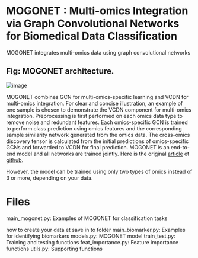 # MOGONET : Multi-omics Integration via Graph Convolutional Networks for Biomedical Data Classification

MOGONET integrates multi-omics data using graph convolutional networks
## Fig: MOGONET architecture.
![image](https://user-images.githubusercontent.com/93058160/214865396-c19cc08b-8396-4cec-b2f4-ce02b3f933bc.png)

MOGONET combines GCN for multi-omics-specific learning and VCDN for multi-omics integration. For clear and concise illustration, an example of one sample is chosen to demonstrate the VCDN component for multi-omics integration. Preprocessing is first performed on each omics data type to remove noise and redundant features. Each omics-specific GCN is trained to perform class prediction using omics features and the corresponding sample similarity network generated from the omics data. The cross-omics discovery tensor is calculated from the initial predictions of omics-specific GCNs and forwarded to VCDN for final prediction. MOGONET is an end-to-end model and all networks are trained jointly.
Here is the original [article](https://www.nature.com/articles/s41467-021-23774-w) et [github](https://github.com/txWang/MOGONET). 

However, the model can be trained using only two types of omics instead of 3 or more, depending on your data.

# Files 

main_mogonet.py: Examples of MOGONET for classification tasks

how to create your data et save in to folder
main_biomarker.py: Examples for identifying biomarkers
models.py: MOGONET model
train_test.py: Training and testing functions
feat_importance.py: Feature importance functions
utils.py: Supporting functions
